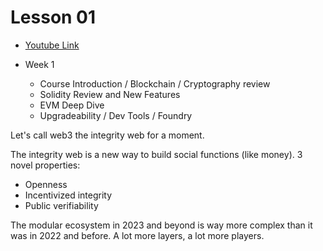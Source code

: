 # Lesson 01

- [Youtube Link](https://youtu.be/PRCHRvavDJk?list=PLfEHHr3qexv_4Q4n8rDdQ9_-UN_KGHVK4)

- Week 1
  - Course Introduction / Blockchain / Cryptography review
  - Solidity Review and New Features
  - EVM Deep Dive
  - Upgradeability / Dev Tools / Foundry

Let's call web3 the integrity web for a moment.

The integrity web is a new way to build social functions (like money). 3 novel properties:

- Openness
- Incentivized integrity
- Public verifiability

The modular ecosystem in 2023 and beyond is way more complex than it was in 2022 and before. A lot more layers, a lot more players.
